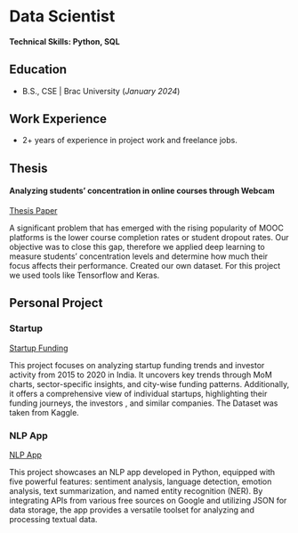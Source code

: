 # Data Scientist

#### Technical Skills: Python, SQL


## Education 			        		
- B.S., CSE | Brac University (_January 2024_)


## Work Experience
- 2+ years of experience in project work and freelance jobs.
 

## Thesis 

#### Analyzing students’ concentration in online courses through Webcam 
[Thesis Paper](file/Thesis.pdf)

A significant problem that has emerged with the rising popularity of MOOC platforms is the lower course completion rates
or student dropout rates. Our objective was to close this gap, therefore we applied deep learning to measure students’
concentration levels and determine how much their focus affects their performance. Created our own dataset.
For this project we used tools like Tensorflow and Keras. 

## Personal Project 

### Startup

[Startup Funding](https://startup-funding.streamlit.app/)

This project focuses on analyzing startup funding trends and investor activity from 2015 to 2020 in India. It uncovers key trends through MoM charts, sector-specific insights, and city-wise funding patterns. Additionally, it offers a comprehensive view of individual startups, highlighting their funding journeys, the investors , and similar companies. The Dataset was taken from Kaggle. 

### NLP App

[NLP App](NLPApp(Gui))

This project showcases an NLP app developed in Python, equipped with five powerful features: sentiment analysis, language detection, emotion analysis, text summarization, and named entity recognition (NER). By integrating APIs from various free sources on Google and utilizing JSON for data storage, the app provides a versatile toolset for analyzing and processing textual data.
